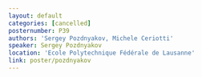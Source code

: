 ```yaml
---
layout: default
categories: [cancelled]
posternumber: P39
authors: 'Sergey Pozdnyakov, Michele Ceriotti'
speaker: Sergey Pozdnyakov
location: 'Ecole Polytechnique Fédérale de Lausanne'
link: poster/pozdnyakov
---
```


